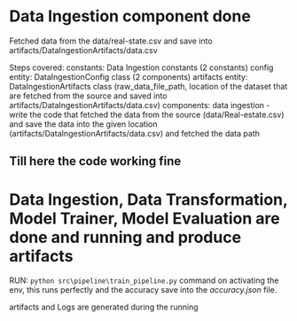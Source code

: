 # Data Ingestion component done

Fetched data from the data/real-state.csv and save into artifacts/DataIngestionArtifacts/data.csv

Steps covered: 
    constants: Data Ingestion constants (2 constants)
    config entity: DataIngestionConfig class (2 components)
    artifacts entity: DataIngestionArtifacts class (raw_data_file_path, location of the dataset that        are fetched from the source and saved into artifacts/DataIngestionArtifacts/data.csv)
    components: data ingestion - write the code that fetched the data from the source (data/Real-estate.csv) and save the data into the given location (artifacts/DataIngestionArtifacts/data.csv) and fetched the data path 
## Till here the code working fine


# Data Ingestion, Data Transformation, Model Trainer, Model Evaluation are done and running and produce artifacts

RUN: `python src\pipeline\train_pipeline.py` command on activating the env, this runs perfectly and the accuracy save into the *accuracy.json* file.

artifacts and Logs are generated during the running 

 
